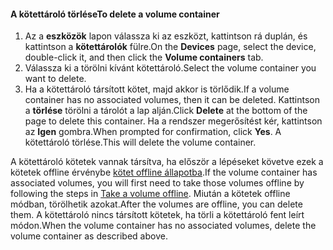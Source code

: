 <!--author=SharS last changed: 9/16/15-->

#### <a name="to-delete-a-volume-container"></a><span data-ttu-id="6afb3-101">A kötettároló törlése</span><span class="sxs-lookup"><span data-stu-id="6afb3-101">To delete a volume container</span></span>
1. <span data-ttu-id="6afb3-102">Az a **eszközök** lapon válassza ki az eszközt, kattintson rá duplán, és kattintson a **kötettárolók** fülre.</span><span class="sxs-lookup"><span data-stu-id="6afb3-102">On the **Devices** page, select the device, double-click it, and then click the **Volume containers** tab.</span></span>
2. <span data-ttu-id="6afb3-103">Válassza ki a törölni kívánt kötettároló.</span><span class="sxs-lookup"><span data-stu-id="6afb3-103">Select the volume container you want to delete.</span></span>
3. <span data-ttu-id="6afb3-104">Ha a kötettároló társított kötet, majd akkor is törlődik.</span><span class="sxs-lookup"><span data-stu-id="6afb3-104">If a volume container has no associated volumes, then it can be deleted.</span></span> <span data-ttu-id="6afb3-105">Kattintson a **törlése** törölni a tárolót a lap alján.</span><span class="sxs-lookup"><span data-stu-id="6afb3-105">Click **Delete** at the bottom of the page to delete this container.</span></span> <span data-ttu-id="6afb3-106">Ha a rendszer megerősítést kér, kattintson az **Igen** gombra.</span><span class="sxs-lookup"><span data-stu-id="6afb3-106">When prompted for confirmation, click **Yes**.</span></span> <span data-ttu-id="6afb3-107">A kötettároló törlése.</span><span class="sxs-lookup"><span data-stu-id="6afb3-107">This will delete the volume container.</span></span>

<span data-ttu-id="6afb3-108">A kötettároló kötetek vannak társítva, ha először a lépéseket követve ezek a kötetek offline érvénybe [kötet offline állapotba](../articles/storsimple/storsimple-manage-volumes.md#take-a-volume-offline).</span><span class="sxs-lookup"><span data-stu-id="6afb3-108">If the volume container has associated volumes, you will first need to take those volumes offline by following the steps in [Take a volume offline](../articles/storsimple/storsimple-manage-volumes.md#take-a-volume-offline).</span></span> <span data-ttu-id="6afb3-109">Miután a kötetek offline módban, törölhetik azokat.</span><span class="sxs-lookup"><span data-stu-id="6afb3-109">After the volumes are offline, you can delete them.</span></span> <span data-ttu-id="6afb3-110">A kötettároló nincs társított kötetek, ha törli a kötettároló fent leírt módon.</span><span class="sxs-lookup"><span data-stu-id="6afb3-110">When the volume container has no associated volumes, delete the volume container as described above.</span></span>

